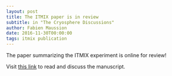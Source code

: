 ```yaml
---
layout: post
title: The ITMIX paper is in review
subtitle: in "The Cryosphere Discussions"
author: Fabien Maussion
date: 2016-11-30T00:00:00
tags: itmix publication
---
```


The paper summarizing the ITMIX experiment is online for review!

Visit [this link](http://www.the-cryosphere-discuss.net/tc-2016-250/) to read
and discuss the manuscript.
